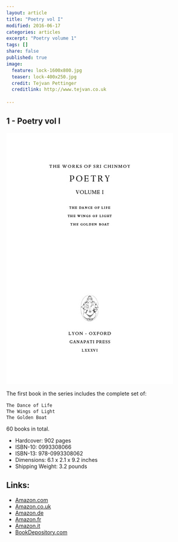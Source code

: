 ```yaml
---
layout: article
title: "Poetry vol I"
modified: 2016-06-17
categories: articles
excerpt: "Poetry volume 1"
tags: []
share: false
published: true
image:
  feature: lock-1600x800.jpg
  teaser: lock-400x250.jpg
  credit: Tejvan Pettinger
  creditlink: http://www.tejvan.co.uk

---
```


## 1 - Poetry vol I

![Poetry I cover](/images/poetry-1-cover.jpg "poetry 1 cover")



The first book in the series includes the complete set of:

    The Dance of Life
    The Wings of Light
    The Golden Boat

60 books in total.

- Hardcover: 902 pages
- ISBN-10: 0993308066
- ISBN-13: 978-0993308062
- Dimensions: 6.1 x 2.1 x 9.2 inches
- Shipping Weight: 3.2 pounds
 

## Links:

- [Amazon.com](https://www.amazon.com/dp/0993308066/)
- [Amazon.co.uk](https://www.amazon.co.uk/dp/0993308066/)
- [Amazon.de](https://www.amazon.de/dp/0993308066/)
- [Amazon.fr](https://www.amazon.fr/dp/0993308066/)
- [Amazon.it](https://www.amazon.it/dp/0993308066/)
- [BookDepository.com](http://www.bookdepository.com/Poetry-Vol-I-Sri-Chinmoy/9780993308062)

